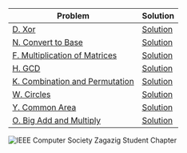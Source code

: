 | Problem                                                     | Solution                              |
| ------------------------------------------------------------| -------------------------------------|
| [D. Xor](https://codeforces.com/group/MWSDmqGsZm/contest/223338/problem/D)                   | [Solution](./D_Xor.cpp)              |
| [N. Convert to Base](https://codeforces.com/group/MWSDmqGsZm/contest/223338/problem/N)       | [Solution](./N_Convert_to_Base.cpp)  |
| [F. Multiplication of Matrices](https://codeforces.com/group/MWSDmqGsZm/contest/223338/problem/F) | [Solution](./F_Multiplication_of_Matrices.cpp) |
| [H. GCD](https://codeforces.com/group/MWSDmqGsZm/contest/223338/problem/H)                   | [Solution](./H_GCD.cpp)             |
| [K. Combination and Permutation](https://codeforces.com/group/MWSDmqGsZm/contest/223338/problem/K) | [Solution](./K_Combination_and_Permutation.cpp) |
| [W. Circles](https://codeforces.com/group/MWSDmqGsZm/contest/223338/problem/W)               | [Solution](./W_Circles.cpp)         |
| [Y. Common Area](https://codeforces.com/group/MWSDmqGsZm/contest/223338/problem/Y)           | [Solution](./Y_Common_Area.cpp)     |
| [O. Big Add and Multiply](https://codeforces.com/group/MWSDmqGsZm/contest/223338/problem/O)   | [Solution](./O_Big_Add_and_Multiply.cpp) |

![IEEE Computer Society Zagazig Student Chapter](https://github.com/AnisEmad/IEEE-CS-Rookies-2024/assets/58657706/28fddd2d-7709-4705-ae3d-dd5fd78ecad5)